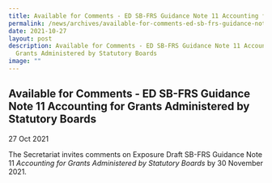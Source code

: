 ```yaml
---
title: Available for Comments - ED SB-FRS Guidance Note 11 Accounting for Grants Administered by Statutory Boards
permalink: /news/archives/available-for-comments-ed-sb-frs-guidance-note-11-accounting-for-grants/
date: 2021-10-27
layout: post
description: Available for Comments - ED SB-FRS Guidance Note 11 Accounting for
  Grants Administered by Statutory Boards
image: ""
---
```

Available for Comments - ED SB-FRS Guidance Note 11 Accounting for Grants Administered by Statutory Boards
----------------------------------------------------------------------------------------------------------

27 Oct 2021

The Secretariat invites comments on Exposure Draft SB-FRS Guidance Note 11 _Accounting for Grants Administered by Statutory Boards_ by 30 November 2021.